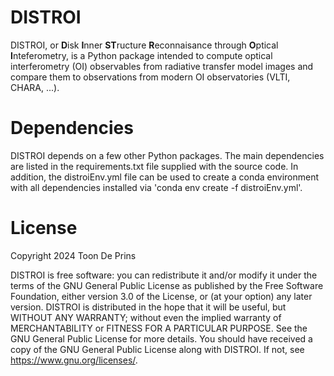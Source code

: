 # DISTROI

DISTROI, or **D**isk **I**nner **ST**ructure **R**econnaisance through **O**ptical **I**nteferometry, is a Python package intended to compute optical interferometry (OI) observables
from radiative transfer model images and compare them to observations from modern OI observatories (VLTI, CHARA, ...).

# Dependencies

DISTROI depends on a few other Python packages. The main dependencies are listed in the requirements.txt file supplied with the source code. In addition,
the distroiEnv.yml file can be used to create a conda environment with all dependencies installed via 'conda env create -f distroiEnv.yml'.

# License

Copyright 2024 Toon De Prins

DISTROI is free software: you can redistribute it and/or modify
it under the terms of the GNU General Public License as published by
the Free Software Foundation, either version 3.0 of the License, or
(at your option) any later version. DISTROI is distributed in the hope that it will be useful,
but WITHOUT ANY WARRANTY; without even the implied warranty of
MERCHANTABILITY or FITNESS FOR A PARTICULAR PURPOSE. See the
GNU General Public License for more details. You should have received a copy of the GNU General Public License
along with DISTROI. If not, see <https://www.gnu.org/licenses/>.
